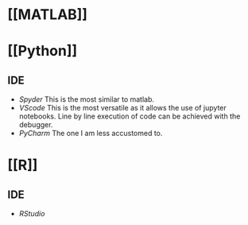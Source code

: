 # [[MATLAB]]

# [[Python]]
## IDE
+ *Spyder*
This is the most similar to matlab.
+ *VScode*
This is the most versatile as it allows the use of jupyter notebooks. Line by line execution of code can be achieved with the debugger.
+ *PyCharm*
The one I am less accustomed to.
# [[R]]
## IDE
+ *RStudio*